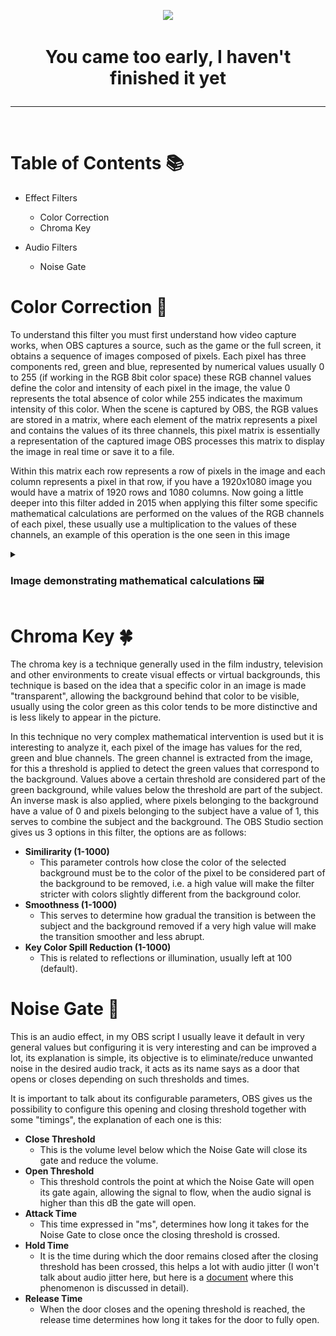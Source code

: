 
<p align="center"> <img src="https://jdleongomez.info/es/post/obs/featured.png" height="100" /> </p>

 # <p align="center">  You came too early, I haven't finished it yet </p>

---
<br>

# Table of Contents :books:
* Effect Filters
  * Color Correction
  * Chroma Key
 
* Audio Filters
   * Noise Gate
 
 # Color Correction 🥀
To understand this filter you must first understand how video capture works, when OBS captures a source, such as the game or the full screen, it obtains a sequence of images composed of pixels. Each pixel has three components red, green and blue, represented by numerical values usually 0 to 255 (if working in the RGB 8bit color space) these RGB channel values define the color and intensity of each pixel in the image, the value 0 represents the total absence of color while 255 indicates the maximum intensity of this color. When the scene is captured by OBS, the RGB values are stored in a matrix, where each element of the matrix represents a pixel and contains the values of its three channels, this pixel matrix is essentially a representation of the captured image OBS processes this matrix to display the image in real time or save it to a file.

Within this matrix each row represents a row of pixels in the image and each column represents a pixel in that row, if you have a 1920x1080 image you would have a matrix of 1920 rows and 1080 columns. Now going a little deeper into this filter added in 2015 when applying this filter some specific mathematical calculations are performed on the values of the RGB channels of each pixel, these usually use a multiplication to the values of these channels, an example of this operation is the one seen in this image
<details><summary><b><h3>Image demonstrating mathematical calculations 🖼 </h3></b></summary>
 
Considering this, the pixel (5,10) had a previous value of `R = 150` `G = 135` `B = 8`, after applying the saturation taking into account that the intensity of the pixel is `97` the values are now `R = 144` `G = 131` `B = 16`, if we have a resolution in the OBS of 1920x1080 where there are 207363600 pixels, this procedure is done in each of the pixels.

  <img id="image" src="multimedia/1.png"> <br>
  <p align="center"> ❗ <b>The values were rounded up as some of them gave too many decimals, this was done to make the demonstration more understandable, in the real process the numbers are not rounded.</b> ❗ </p>
</details>

# Chroma Key 🍀
The chroma key is a technique generally used in the film industry, television and other environments to create visual effects or virtual backgrounds, this technique is based on the idea that a specific color in an image is made "transparent", allowing the background behind that color to be visible, usually using the color green as this color tends to be more distinctive and is less likely to appear in the picture.

In this technique no very complex mathematical intervention is used but it is interesting to analyze it, each pixel of the image has values for the red, green and blue channels. The green channel is extracted from the image, for this a threshold is applied to detect the green values that correspond to the background. Values above a certain threshold are considered part of the green background, while values below the threshold are part of the subject. An inverse mask is also applied, where pixels belonging to the background have a value of 0 and pixels belonging to the subject have a value of 1, this serves to combine the subject and the background.
The OBS Studio section gives us 3 options in this filter, the options are as follows:
* <b>Similirarity (1-1000)</b>
  * This parameter controls how close the color of the selected background must be to the color of the pixel to be considered part of the background to be removed, i.e. a high value will make the filter stricter with colors slightly different from the background color.
* <b>Smoothness (1-1000)</b>
  * This serves to determine how gradual the transition is between the subject and the background removed if a very high value will make the transition smoother and less abrupt. 
* <b>Key Color Spill Reduction (1-1000)</b>
  * This is related to reflections or illumination, usually left at 100 (default).
 
 # Noise Gate 🚪
 This is an audio effect, in my OBS script I usually leave it default in very general values but configuring it is very interesting and can be improved a lot, its explanation is simple, its objective is to eliminate/reduce unwanted noise in the desired audio track, it acts as its name says as a door that opens or closes depending on such thresholds and times.

It is important to talk about its configurable parameters, OBS gives us the possibility to configure this opening and closing threshold together with some "timings", the explanation of each one is this:

* <b>Close Threshold</b>
  * This is the volume level below which the Noise Gate will close its gate and reduce the volume.
* <b>Open Threshold</b>
  * This threshold controls the point at which the Noise Gate will open its gate again, allowing the signal to flow, when the audio signal is higher than this dB the gate will open.
* <b>Attack Time</b>
  * This time expressed in "ms", determines how long it takes for the Noise Gate to close once the closing threshold is crossed.
* <b>Hold Time</b>
  * It is the time during which the door remains closed after the closing threshold has been crossed, this helps a lot with audio jitter (I won't talk about audio jitter here, but here is a [document](https://www.by-rutgers.nl/PDFiles/Audio%20Jitter.pdf) where this phenomenon is discussed in detail). 
* <b>Release Time</b>
  * When the door closes and the opening threshold is reached, the release time determines how long it takes for the door to fully open.
